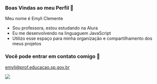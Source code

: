 ### Boas Vindas ao meu Perfil 🥭

Meu nome é Emyli Clemente

- Sou professora, estou estudando na Alura 
- Eu me desenvolvendo na linguaguem JavaScript
- Utilizo esse espaço para minha organização e compartilhamento dos meus projetos

### Você pode entrar em contato comigo 📧

emyli@prof.educacao.sp.gov.br

![](https://media.tenor.com/WC6BaMDojvIAAAAM/vegeta-dragon-ball-super.gif)
